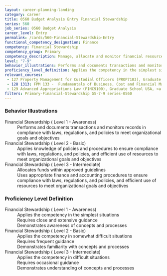 ```yaml
---
layout: career-planning-landing
category: career
title: 0560 Budget Analysis Entry Financial Stewardship
series: 560
job_series: 0560 Budget Analysis
career_level: Entry
permalink: /cards/560-Financial-Stewardship-Entry
functional_competency_designation: Finance
competency: Financial Stewardship
competency_group: Primary
competency_description: Manage, allocate and monitor financial resources in compliance with laws, regulations, and policies, with sufficient transparency and appropriate internal controls to ensure these resources are efficIently applied to meet organizational goals and objectives, while considering the Federal Government's fiduciary duty to the Nation
level: "7-9"
behavior_illustrations: Performs and documents transactions and monitors records in compliance with laws, regulations, and policies to meet organizational goals and objectives ? Applies knowledge of policies and procedures to ensure compliance with laws, regulations, and policies, and efficient use of resources to meet organizational goals and objectives ? Allocates funds within approved guidelines ? Uses appropriate finance and accounting procedures to ensure compliance with laws, regulations, and policies, and efficient use of resources to meet organizational goals and objectives
proficiency_level_definition: Applies the competency in the simplest situations ? Requires close and extensive guidance ? Demonstrates awareness of concepts and processes ? Applies the competency in somewhat difficult situations ? Requires frequent guidance ? Demonstrates familiarity with concepts and processes ? Applies the competency in difficult situations ? Requires occasional guidance ? Demonstrates understanding of concepts and processes
relevant_courses: 
 - 127 Property Management for Custodial Officers (PROP7103), Graduate School USA, <a href="https://www.graduateschool.edu/solr-search/content?keys=PROP7103">https://www.graduateschool.edu/solr-search/content?keys=PROP7103</a>
 - 128 1313: FPM 133 -  Fundamentals of Business, Cost and Financial Management, Learning Tree
 - 129 Advanced Appropriations Law (FINC9100), Graduate School USA, <a href="https://www.graduateschool.edu/solr-search/content?keys=FINC9100">https://www.graduateschool.edu/solr-search/content?keys=FINC9100</a>
filters: Primary-Financial-Stewardship GS-7-9 series-0560
---
```


<div class="desktop:grid-col-6 margin-y-205">
  <div class="border-top-05 bg-white padding-2 shadow-5 height-full members-hover border-1px border-gray-30 border-top-orange radius-lg">
    <h3>Behavior Illustrations</h3>
    <dl class="text-base"><dt>Financial Stewardship ( Level 1 - Awareness)</dt><dd>Performs and documents transactions and monitors records in compliance with laws, regulations, and policies to meet organizational goals and objectives</dd><dt>Financial Stewardship ( Level 2 - Basic)</dt><dd>Applies knowledge of policies and procedures to ensure compliance with laws, regulations, and policies, and efficient use of resources to meet organizational goals and objectives</dd><dt>Financial Stewardship ( Level 3 - Intermediate)</dt><dd>Allocates funds within approved guidelines </dd><dd> Uses appropriate finance and accounting procedures to ensure compliance with laws, regulations, and policies, and efficient use of resources to meet organizational goals and objectives</dd></dl>
  </div>
</div>
<div class="desktop:grid-col-6 margin-y-205">
  <div class="border-top-05 bg-white padding-2 shadow-5 height-full members-hover border-1px border-gray-30 border-top-orange radius-lg">
    <h3>Proficiency Level Definition</h3>
    <dl class="text-base"><dt>Financial Stewardship ( Level 1 - Awareness)</dt><dd>Applies the competency in the simplest situations </dd><dd> Requires close and extensive guidance </dd><dd> Demonstrates awareness of concepts and processes</dd><dt>Financial Stewardship ( Level 2 - Basic)</dt><dd>Applies the competency in somewhat difficult situations </dd><dd> Requires frequent guidance </dd><dd> Demonstrates familiarity with concepts and processes</dd><dt>Financial Stewardship ( Level 3 - Intermediate)</dt><dd>Applies the competency in difficult situations </dd><dd> Requires occasional guidance </dd><dd> Demonstrates understanding of concepts and processes</dd></dl>
  </div>
</div>